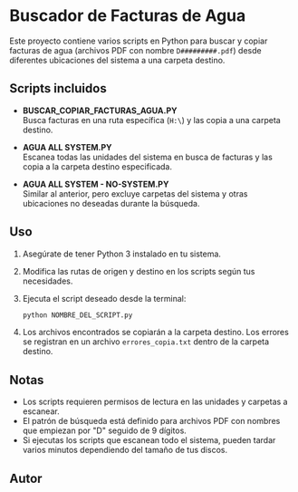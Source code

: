 # Buscador de Facturas de Agua

Este proyecto contiene varios scripts en Python para buscar y copiar facturas de agua (archivos PDF con nombre `D#########.pdf`) desde diferentes ubicaciones del sistema a una carpeta destino.

## Scripts incluidos

- **BUSCAR_COPIAR_FACTURAS_AGUA.PY**  
  Busca facturas en una ruta específica (`H:\`) y las copia a una carpeta destino.

- **AGUA ALL SYSTEM.PY**  
  Escanea todas las unidades del sistema en busca de facturas y las copia a la carpeta destino especificada.

- **AGUA ALL SYSTEM - NO-SYSTEM.PY**  
  Similar al anterior, pero excluye carpetas del sistema y otras ubicaciones no deseadas durante la búsqueda.

## Uso

1. Asegúrate de tener Python 3 instalado en tu sistema.
2. Modifica las rutas de origen y destino en los scripts según tus necesidades.
3. Ejecuta el script deseado desde la terminal:

   ```sh
   python NOMBRE_DEL_SCRIPT.py
   ```

4. Los archivos encontrados se copiarán a la carpeta destino. Los errores se registran en un archivo `errores_copia.txt` dentro de la carpeta destino.

## Notas

- Los scripts requieren permisos de lectura en las unidades y carpetas a escanear.
- El patrón de búsqueda está definido para archivos PDF con nombres que empiezan por "D" seguido de 9 dígitos.
- Si ejecutas los scripts que escanean todo el sistema, pueden tardar varios minutos dependiendo del tamaño de tus discos.

## Autor
